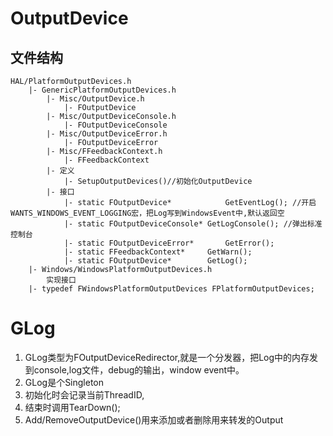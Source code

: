 # OutputDevice
## 文件结构

	HAL/PlatformOutputDevices.h
		|- GenericPlatformOutputDevices.h 
			|- Misc/OutputDevice.h
				|- FOutputDevice
			|- Misc/OutputDeviceConsole.h 
				|- FOutputDeviceConsole
			|- Misc/OutputDeviceError.h
				|- FOutputDeviceError
			|- Misc/FFeedbackContext.h 
				|- FFeedbackContext
			|- 定义
				|- SetupOutputDevices()//初始化OutputDevice
			|- 接口
				|- static FOutputDevice*			GetEventLog(); //开启WANTS_WINDOWS_EVENT_LOGGING宏，把Log写到WindowsEvent中,默认返回空
				|- static FOutputDeviceConsole*	GetLogConsole(); //弹出标准控制台
				|- static FOutputDeviceError*		GetError();
				|- static FFeedbackContext*		GetWarn();
				|- static FOutputDevice* 		GetLog();
		|- Windows/WindowsPlatformOutputDevices.h
			实现接口	
		|- typedef FWindowsPlatformOutputDevices FPlatformOutputDevices;

# GLog
1. GLog类型为FOutputDeviceRedirector,就是一个分发器，把Log中的内存发到console,log文件，debug的输出，window event中。 
2. GLog是个Singleton
3. 初始化时会记录当前ThreadID,
4. 结束时调用TearDown();
5. Add/RemoveOutputDevice()用来添加或者删除用来转发的Output